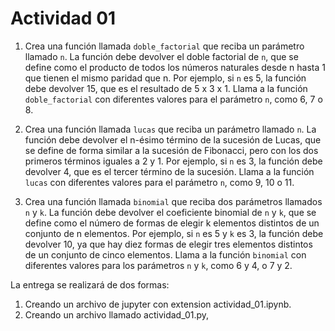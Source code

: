 # Actividad 01 

1. Crea una función llamada `doble_factorial` que reciba un parámetro llamado `n`. La función debe devolver el doble factorial de `n`, que se define como el producto de todos los números naturales desde n hasta 1 que tienen el mismo paridad que n. Por ejemplo, si `n` es 5, la función debe devolver 15, que es el resultado de 5 x 3 x 1. Llama a la función `doble_factorial` con diferentes valores para el parámetro `n`, como 6, 7 o 8.

2. Crea una función llamada `lucas` que reciba un parámetro llamado `n`. La función debe devolver el n-ésimo término de la sucesión de Lucas, que se define de forma similar a la sucesión de Fibonacci, pero con los dos primeros términos iguales a 2 y 1. Por ejemplo, si `n` es 3, la función debe devolver 4, que es el tercer término de la sucesión. Llama a la función `lucas` con diferentes valores para el parámetro `n`, como 9, 10 o 11.

3. Crea una función llamada `binomial` que reciba dos parámetros llamados `n` y `k`. La función debe devolver el coeficiente binomial de `n` y `k`, que se define como el número de formas de elegir k elementos distintos de un conjunto de n elementos. Por ejemplo, si `n` es 5 y `k` es 3, la función debe devolver 10, ya que hay diez formas de elegir tres elementos distintos de un conjunto de cinco elementos. Llama a la función `binomial` con diferentes valores para los parámetros `n` y `k`, como 6 y 4, o 7 y 2.

La entrega se realizará de dos formas:

1. Creando un archivo de jupyter con extension actividad_01.ipynb.
2. Creando un archivo llamado actividad_01.py,

   

